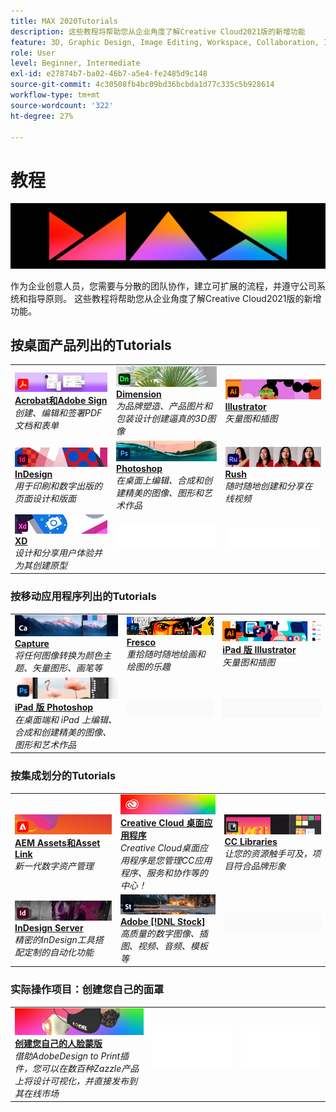 ```yaml
---
title: MAX 2020Tutorials
description: 这些教程将帮助您从企业角度了解Creative Cloud2021版的新增功能
feature: 3D, Graphic Design, Image Editing, Workspace, Collaboration, Integrations
role: User
level: Beginner, Intermediate
exl-id: e27874b7-ba02-46b7-a5e4-fe2485d9c148
source-git-commit: 4c30508fb4bc09bd36bcbda1d77c335c5b928614
workflow-type: tm+mt
source-wordcount: '322'
ht-degree: 27%

---
```


# 教程

![Max 2020主页横幅](../assets/MAX.jpg)

作为企业创意人员，您需要与分散的团队协作，建立可扩展的流程，并遵守公司系统和指导原则。 这些教程将帮助您从企业角度了解Creative Cloud2021版的新增功能。

## 按桌面产品列出的Tutorials

<table style="table-layout:fixed">
<tr>
 <td>
    <a href="acrobat-sign.md">
      <img alt="Acrobat和Adobe Sign" src="../assets/DC.jpg" />
    </a>
    <div>
    <a href="acrobat-sign.md"><strong>Acrobat和Adobe Sign</strong></a>
    </div>
    <em>创建、编辑和签署PDF文档和表单</em>
    <br>
  </td>
  <td>
    <a href="dimension.md">
      <img alt="Dimension" src="../assets/Dimenio.jpg" />
    </a>
    <div>
    <a href="dimension.md"><strong>Dimension</strong></a>
    </div>
    <em>为品牌塑造、产品图片和包装设计创建逼真的3D图像</em>
    <br>
  </td>
  <td>
    <a href="illustrator.md">
      <img alt="Illustrator" src="../assets/Illustrator.jpg" />
    </a>
    <div>
    <a href="illustrator.md"><strong>Illustrator</strong></a>
    </div>
    <em>矢量图和插图</em>
    <br>
  </td>
</tr>
<tr>
 <td>
    <a href="indesign.md">
      <img alt="InDesign" src="../assets/InDesign.jpg" />
    </a>
    <div>
    <a href="indesign.md"><strong>InDesign</strong></a>
    </div>
    <em>用于印刷和数字出版的页面设计和版面</em>
    <br>
  </td>
  <td>
    <a href="photoshop.md">
      <img alt="Photoshop" src="../assets/Photoshop.jpg" />
    </a>
    <div>
    <a href="photoshop.md"><strong>Photoshop</strong></a>
    </div>
    <em>在桌面上编辑、合成和创建精美的图像、图形和艺术作品</em>
    <br>
  </td>
  <td>
    <a href="rush.md">
      <img alt="Rush" src="../assets/Rush.jpg" />
    </a>
    <div>
    <a href="rush.md"><strong>Rush</strong></a>
    </div>
    <em>随时随地创建和分享在线视频</em>
    <br>
  </td>
</tr>
<tr>
 <td>
    <a href="xd.md">
      <img alt="XD" src="../assets/XD.jpg" />
    </a>
    <div>
    <a href="xd.md"><strong>XD</strong></a>
    </div>
    <em>设计和分享用户体验并为其创建原型</em>
    <br>
  </td>
  <td>
    <img alt="间隔物" src="../assets/WhiteBanner_Spacer.png" />
    <div>
    <br>
  </td>
  <td>
    <img alt="间隔物" src="../assets/WhiteBanner_Spacer.png" />
    <div>
    <br>
  </td>
</tr>
</table>

### 按移动应用程序列出的Tutorials

<table style="table-layout:fixed">
<tr>
 <td>
    <a href="capture.md">
      <img alt="Capture" src="../assets/Capture.jpg" />
    </a>
    <div>
    <a href="capture.md"><strong>Capture</strong></a>
    </div>
    <em>将任何图像转换为颜色主题、矢量图形、画笔等</em>
    <br>
  </td>
  <td>
    <a href="fresco.md">
      <img alt="Fresco" src="../assets/Fresco.jpg" />
    </a>
    <div>
    <a href="fresco.md"><strong>Fresco</strong></a>
    </div>
    <em>重拾随时随地绘画和绘图的乐趣</em>
    <br>
  </td>
  <td>
    <a href="illustratoripad.md">
      <img alt="iPad 版 Illustrator" src="../assets/AIoniPad.jpg" />
    </a>
    <div>
    <a href="illustratoripad.md"><strong>iPad 版 Illustrator</strong></a>
    </div>
    <em>矢量图和插图</em>
    <br>
  </td>
</tr>
<tr>
 <td>
    <a href="photoshopipad.md">
      <img alt="iPad 版 Photoshop" src="../assets/PSoniPad.jpg" />
    </a>
    <div>
    <a href="photoshopipad.md"><strong>iPad 版 Photoshop</strong></a>
    </div>
    <em>在桌面端和 iPad 上编辑、合成和创建精美的图像、图形和艺术作品</em>
    <br>
  </td>
  <td>
    <img alt="间隔物" src="../assets/GrayBanner_Spacer.png" />
    <div>
    <br>
  </td>
  <td>
    <img alt="间隔物" src="../assets/GrayBanner_Spacer.png" />
    <div>
    <br>
  </td>
</tr>
</table>

### 按集成划分的Tutorials

<table style="table-layout:fixed">
<tr>
 <td>
    <a href="aem.md">
      <img alt="AEM Assets和Asset Link" src="../assets/AEM.jpg" />
    </a>
    <div>
    <a href="aem.md"><strong>AEM Assets和Asset Link</strong></a>
    </div>
    <em>新一代数字资产管理</em>
    <br>
  </td>
  <td>
    <a href="creativeclouddesktopapp.md">
      <img alt="Creative Cloud 桌面应用程序" src="../assets/CCDA.jpg" />
    </a>
    <div>
    <a href="creativeclouddesktopapp.md"><strong>Creative Cloud 桌面应用程序</strong></a>
    </div>
    <em>Creative Cloud桌面应用程序是您管理CC应用程序、服务和协作等的中心！</em>
    <br>
  </td>
  <td>
    <a href="cclibraries.md">
      <img alt="CC Libraries" src="../assets/CCLibs.jpg" />
    </a>
    <div>
    <a href="cclibraries.md"><strong>CC Libraries</strong></a>
    </div>
    <em>让您的资源触手可及，项目符合品牌形象</em>
    <br>
  </td>
</tr>
<tr>
<td>
    <a href="indesignserver.md">
      <img alt="InDesign Server" src="../assets/InDesignServer.jpg" />
    </a>
    <div>
    <a href="indesignserver.md"><strong>InDesign Server</strong></a>
    </div>
    <em>精密的InDesign工具搭配定制的自动化功能</em>
    <br>
  </td>
 <td>
    <a href="stock.md">
      <img alt="Adobe Stock" src="../assets/Stock.jpg" />
    </a>
    <div>
    <a href="stock.md"><strong>Adobe [!DNL Stock]</strong></a>
    </div>
    <em>高质量的数字图像、插图、视频、音频、模板等</em>
    <br>
  </td>
  <td>
    <img alt="间隔物" src="../assets/GrayBanner_Spacer.png" />
    <div>
    <br>
  </td>
</tr>
</table>

### 实际操作项目：创建您自己的面罩

<table style="table-layout:fixed">
<tr>
 <td>
    <a href="handsonproject.md">
      <img alt="创建您自己的人脸蒙版" src="../assets/faceMaskSplash.jpg" />
    </a>
    <div>
    <a href="handsonproject.md"><strong>创建您自己的人脸蒙版</strong></a>
    </div>
    <em>借助AdobeDesign to Print插件，您可以在数百种Zazzle产品上将设计可视化，并直接发布到其在线市场</em>
    <br>
  </td>
  <td>
    <img alt="间隔物" src="../assets/Whitespacer.png" />
    <div>
    <br>
  </td>
  <td>
    <img alt="间隔物" src="../assets/Whitespacer.png" />
    <div>
    <br>
  </td>
</tr>
</table>
